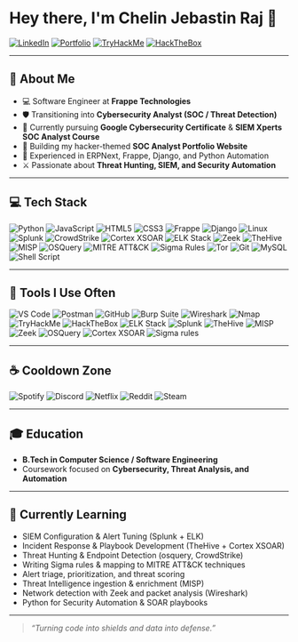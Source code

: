 # Hey there, I'm Chelin Jebastin Raj 👋  

[![LinkedIn](https://img.shields.io/badge/LinkedIn-blue?logo=linkedin&logoColor=white)](https://linkedin.com)
[![Portfolio](https://img.shields.io/badge/Portfolio-000?logo=firefox&logoColor=white)](https://yourwebsite.com)
[![TryHackMe](https://img.shields.io/badge/TryHackMe-red?logo=tryhackme&logoColor=white)](https://tryhackme.com)
[![HackTheBox](https://img.shields.io/badge/HackTheBox-green?logo=hackthebox&logoColor=white)](https://hackthebox.com)

---

## 🚀 About Me  

- 💻 Software Engineer at **Frappe Technologies**  
- 🛡️ Transitioning into **Cybersecurity Analyst (SOC / Threat Detection)**  
- 🎯 Currently pursuing **Google Cybersecurity Certificate** & **SIEM Xperts SOC Analyst Course**  
- 🧠 Building my hacker-themed **SOC Analyst Portfolio Website**  
- 🧩 Experienced in ERPNext, Frappe, Django, and Python Automation  
- ⚔️ Passionate about **Threat Hunting, SIEM, and Security Automation**

---

## 💻 Tech Stack  

![Python](https://img.shields.io/badge/Python-3670A0?logo=python&logoColor=ffdd54)
![JavaScript](https://img.shields.io/badge/JavaScript-323330?logo=javascript&logoColor=F7DF1E)
![HTML5](https://img.shields.io/badge/HTML5-E34F26?logo=html5&logoColor=white)
![CSS3](https://img.shields.io/badge/CSS3-1572B6?logo=css3&logoColor=white)
![Frappe](https://img.shields.io/badge/Frappe-0095D9?logo=frappe&logoColor=white)
![Django](https://img.shields.io/badge/Django-092E20?logo=django&logoColor=white)
![Linux](https://img.shields.io/badge/Linux-FCC624?logo=linux&logoColor=black)
![Splunk](https://img.shields.io/badge/Splunk-000000?logo=splunk&logoColor=white)
![CrowdStrike](https://img.shields.io/badge/CrowdStrike-FF0000?logo=crowdstrike&logoColor=white)
![Cortex XSOAR](https://img.shields.io/badge/Cortex%20XSOAR-00C7B7?logo=paloaltonetworks&logoColor=white)
![ELK Stack](https://img.shields.io/badge/ELK-0052CC?logo=elastic&logoColor=white)
![Zeek](https://img.shields.io/badge/Zeek-0F71B3?logo=zeek&logoColor=white)
![TheHive](https://img.shields.io/badge/TheHive-0D9488?logo=thehiveproject&logoColor=white)
![MISP](https://img.shields.io/badge/MISP-1F8B4C?logo=misp&logoColor=white)
![OSQuery](https://img.shields.io/badge/OSQuery-262626?logo=osquery&logoColor=white)
![MITRE ATT&CK](https://img.shields.io/badge/MITRE%20ATT%26CK-FF6A00?logo=mitre&logoColor=white)
![Sigma Rules](https://img.shields.io/badge/Sigma-Rules-6B7280?logo=globe&logoColor=white)
![Tor](https://img.shields.io/badge/Tor-4B0082?logo=torproject&logoColor=white)
![Git](https://img.shields.io/badge/Git-F05032?logo=git&logoColor=white)
![MySQL](https://img.shields.io/badge/MySQL-005C84?logo=mysql&logoColor=white)
![Shell Script](https://img.shields.io/badge/Shell_Script-121011?logo=gnu-bash&logoColor=white)

---

## 🧰 Tools I Use Often  

![VS Code](https://img.shields.io/badge/VSCode-0078d7?logo=visual-studio-code&logoColor=white)
![Postman](https://img.shields.io/badge/Postman-FF6C37?logo=postman&logoColor=white)
![GitHub](https://img.shields.io/badge/GitHub-181717?logo=github&logoColor=white)
![Burp Suite](https://img.shields.io/badge/Burp%20Suite-FF6633?logo=burpsuite&logoColor=white)
![Wireshark](https://img.shields.io/badge/Wireshark-1679A7?logo=wireshark&logoColor=white)
![Nmap](https://img.shields.io/badge/Nmap-4682B4?logo=nmap&logoColor=white)
![TryHackMe](https://img.shields.io/badge/TryHackMe-FF0000?logo=tryhackme&logoColor=white)
![HackTheBox](https://img.shields.io/badge/HackTheBox-9FEF00?logo=hackthebox&logoColor=black)
![ELK Stack](https://img.shields.io/badge/ELK-0052CC?logo=elastic&logoColor=white)
![Splunk](https://img.shields.io/badge/Splunk-000000?logo=splunk&logoColor=white)
![TheHive](https://img.shields.io/badge/TheHive-0D9488?logo=thehiveproject&logoColor=white)
![MISP](https://img.shields.io/badge/MISP-1F8B4C?logo=misp&logoColor=white)
![Zeek](https://img.shields.io/badge/Zeek-0F71B3?logo=zeek&logoColor=white)
![OSQuery](https://img.shields.io/badge/OSQuery-262626?logo=osquery&logoColor=white)
![Cortex XSOAR](https://img.shields.io/badge/Cortex%20XSOAR-00C7B7?logo=paloaltonetworks&logoColor=white)
![Sigma rules](https://img.shields.io/badge/Sigma-Rules-6B7280?logo=globe&logoColor=white)

---

## ☕ Cooldown Zone  

![Spotify](https://img.shields.io/badge/Spotify-1DB954?logo=spotify&logoColor=white)
![Discord](https://img.shields.io/badge/Discord-5865F2?logo=discord&logoColor=white)
![Netflix](https://img.shields.io/badge/Netflix-E50914?logo=netflix&logoColor=white)
![Reddit](https://img.shields.io/badge/Reddit-FF4500?logo=reddit&logoColor=white)
![Steam](https://img.shields.io/badge/Steam-171A21?logo=steam&logoColor=white)

---

## 🎓 Education  

- **B.Tech in Computer Science / Software Engineering**  
- Coursework focused on **Cybersecurity, Threat Analysis, and Automation**  

---

## 🧠 Currently Learning  

- SIEM Configuration & Alert Tuning (Splunk + ELK)  
- Incident Response & Playbook Development (TheHive + Cortex XSOAR)  
- Threat Hunting & Endpoint Detection (osquery, CrowdStrike)  
- Writing Sigma rules & mapping to MITRE ATT&CK techniques  
- Alert triage, prioritization, and threat scoring  
- Threat Intelligence ingestion & enrichment (MISP)  
- Network detection with Zeek and packet analysis (Wireshark)  
- Python for Security Automation & SOAR playbooks

---

> _“Turning code into shields and data into defense.”_
